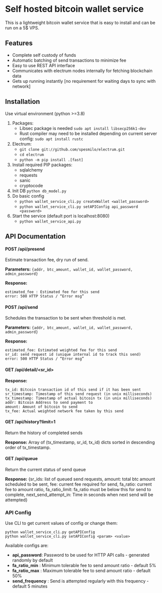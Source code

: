 # Self hosted bitcoin wallet service
This is a lightweight bitcoin wallet service that is easy to install and can be run on a 5$ VPS. 

## Features
- Complete self custody of funds
- Automatic batching of send transactions to minimize fee
- Easy to use REST API interface 
- Communicates with electrum nodes internally for fetching blockchain data 
- Gets up running instantly [no requirement for waiting days to sync with network] 

## Installation 
Use virtual environment (python >=3.8)
1. Packages:
    * Libsec package is needed `sudo apt install libsecp256k1-dev`
    * Rust compiler may need to be installed depending on current server config: `sudo apt install rustc`
2. Electrum:
    * `git clone git://github.com/spesmilo/electrum.git`
    * `cd electrum`
    * `python -m pip install .[fast]`
3. Install required PIP packages:
    * sqlalchemy
    * requests
    * sanic
    * cryptocode
4. Init DB `python db_model.py`
5. Do basic config
    * `python wallet_service_cli.py createWallet <wallet_password>`
    * `python wallet_service_cli.py setAPIConfig api_password <password>`
6. Start the service (default port is localhost:8080)
    * `python wallet_service_api.py`




## API Documentation

#### POST /api/presend
Estimate transaction fee, dry run of send.

**Parameters:**
`{addr, btc_amount, wallet_id, wallet_password, admin_password}`

**Response:**
```
estimated_fee : Estimated fee for this send 
error: 500 HTTP Status / “Error msg”
```

#### POST /api/send
Schedules the transaction to be sent when threshold is met.

**Parameters:**
`{addr, btc_amount, wallet_id, wallet_password, admin_password}`

**Response:**
```
estimated_fee: Estimated weighted fee for this send 
sr_id: send request id (unique internal id to track this send)  
error: 500 HTTP Status / “Error msg”
```

#### GET /api/detail/<sr_id>

**Response:**
``` 
tx_id: Bitcoin transaction id of this send if it has been sent 
sr_timestamp: Timestamp of this send request (in unix milliseconds)
tx_timestamp: Timestamp of actual bitcoin tx (in unix milliseconds)
addr: Bitcoin Address to send payment to
amount: Amount of bitcoin to send
tx_fee: Actual weighted network fee taken by this send
```

#### GET /api/history?limit=1

Return the history of completed sends

**Response:**
Array of (tx_timestamp, sr_id, tx_id) dicts sorted in descending order of tx_timestamp.

#### GET /api/queue

Return the current status of send queue

**Response:**
{sr_ids: list of queued send requests, amount: total btc amount scheduled to be sent, fee: current fee required for send, fa_ratio: current fee to amount ratio, fa_ratio_limit: fa_ratio must be below this for send to complete, next_send_attempt_in: Time in seconds when next send will be attempted}


### API Config

Use CLI to get current values of config or change them:
```
python wallet_service_cli.py getAPIConfig
python wallet_service_cli.py setAPIConfig <param> <value>
```
Available configs are:
* **api_password**: Password to be used for HTTP API calls - generated randomly by default
* **fa_ratio_min** : Minimum tolerable fee to send amount ratio - default 5% 
* **fa_ratio_max** : Maximum tolerable fee to send amount ratio - default 50%
* **send_frequency** : Send is attempted regularly with this frequency  - default 5 minutes

